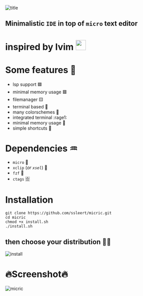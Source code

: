 ![title](https://media.discordapp.net/attachments/955362477137362954/969706886423281765/nmGv0T7U_4x.png?raw=true)

## Minimalistic `IDE` in top of `micro` text editor 
# inspired by lvim <img src="https://media.discordapp.net/attachments/955362477137362954/969692269991047178/82431193.png?raw=true" width="32px">
# Some features :muscle:
- lsp support 🟦
- minimal memory usage 🟥
- filemanager 🟨
- terminal based 💚
- many colorschemes 🌈
- integrated terminal :rage1:
- minimal memory usage 🐏
- simple shortcuts 🤬
# Dependencies ♒
- `micro` 🥇
- `xclip` (*or `xsel`*) 🥈
- `fzf` 🥉
- `ctags` 🈴
# Installation
```fish
git clone https://github.com/ssleert/micric.git
cd micric
chmod +x install.sh
./install.sh
```
## then choose your distribution 👨‍🦲
![install](https://cdn.discordapp.com/attachments/955362477137362954/969694168425300035/2022-04-29_23-18.png?raw=true)
# 🔥Screenshot🔥
![micric](https://cdn.discordapp.com/attachments/955362477137362954/969686986770227210/2022-04-29_22-49.png?raw=true)
